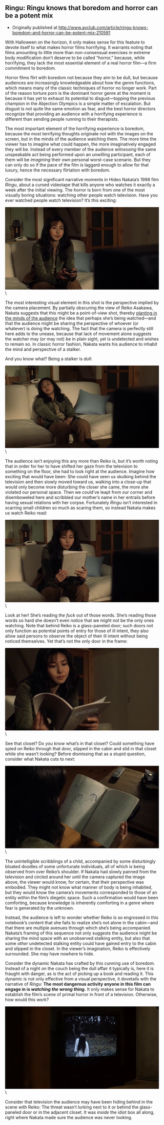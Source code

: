## Ringu: Ringu knows that boredom and horror can be a potent mix

 * Originally published at http://www.avclub.com/article/ringu-knows-boredom-and-horror-can-be-potent-mix-210591

With Halloween on the horizon, it only makes sense for this feature to devote itself to what makes horror films horrifying. It warrants noting that films amounting to little more than non-consensual exercises in extreme body modification don’t deserve to be called “horror,” because, while horrifying, they lack the most essential element of a real horror film—a firm commitment to boredom.

Horror films flirt with boredom not because they aim to be dull, but because audiences are increasingly knowledgeable about how the genre functions, which means many of the classic techniques of horror no longer work. Part of the reason torture porn is the dominant horror genre at the moment is because it has yet to exhaust its potential to disgust—topping the previous champion in the Abjection Olympics is a simple matter of escalation. But disgust is not quite the same emotion as fear, and the best horror directors recognize that providing an audience with a horrifying experience is different than sending people running to their therapists.

The most important element of the horrifying experience is boredom, because the most terrifying thoughts originate not with the images on the screen, but in the minds of the audience watching them. The more time the viewer has to imagine what could happen, the more imaginatively engaged they will be. Instead of every member of the audience *witnessing* the same unspeakable act being performed upon an unwilling participant, each of them will be *imagining* their own personal worst-case scenario. But they can only do so if the pace of the film is laggard enough to allow for that luxury, hence the necessary flirtation with boredom.

Consider the most significant narrative moments in Hideo Nakata’s 1998 film *Ringu*, about a cursed videotape that kills anyone who watches it exactly a week after the initial viewing. The horror is born from one of the most visually boring situations: watching other people watch television. Have you ever watched people watch television? It’s this exciting:

![524753](images/film/ringu/524753.jpg)\

The most interesting visual element in this shot is the perspective implied by the camera placement. By partially obscuring the view of Reiko Asakawa, Nakata suggests that this might be a point-of-view shot, thereby [planting in the minds of the audience](http://acephalous.typepad.com/acephalous/2011/01/amc-the-walking-dead-series-lecture-notes.html) the idea that perhaps she’s being watched—and that the audience might be sharing the perspective of whoever (or whatever) is doing the watching. The fact that the camera is perfectly still here adds to the unease, because that lack of movement alone suggests the watcher may (or may not) be in plain sight, yet is undetected and wishes to remain so. In classic horror fashion, Nakata wants his audience to inhabit the mind and perspective of a stalker.

And you know what? Being a stalker is *dull*:

![524754](images/film/ringu/524754.jpg)\

The audience isn’t enjoying this any more than Reiko is, but it’s worth noting that in order for her to have shifted her gaze from the television to something on the floor, she had to look right at the audience. Imagine how exciting that would have been: She could have seen us skulking behind the television and then slowly moved toward us, walking into a close-up that would only become more disturbing the closer she came, the more she violated our personal space. Then we could’ve leapt from our corner and disemboweled here and scribbled our mother’s name in her entrails before having sexual relations with her corpse. Fortunately *Ringu* isn’t interested in scarring small children so much as scaring them, so instead Nakata makes us watch Reiko read:

![524755](images/film/ringu/524755.jpg)\

Look at her! She’s reading *the fuck* out of those words. She’s reading those words so hard she doesn’t even notice that we might not be the only ones watching. Note that behind Reiko is a glass-paneled door; such doors not only function as potential points of entry for those of ill intent, they also allow said persons to observe the object of their ill intent without being noticed themselves. Yet that’s not the only door in the frame:

![524757](images/film/ringu/524757.jpg)\

See that closet? Do *you* know what’s in that closet? Could something have spied on Reiko through that door, slipped in the cabin and slid in that closet while she wasn’t looking? Before dismissing that as a stupid question, consider what Nakata cuts to next:

![524758](images/film/ringu/524758.jpg)\

The unintelligible scribblings of a child, accompanied by some disturbingly bloated doodles of some unfortunate individuals, all of which is being observed from over Reiko’s shoulder. If Nakata had slowly panned from the television and circled around her until the camera captured the image above, the viewer would know, for certain, that their perspective was embodied. They might not know what manner of body is being inhabited, but they would know the camera’s movements corresponded to those of an entity within the film’s diegetic space. Such a confirmation would have been comforting, because knowledge is inherently comforting in a genre where fear is generated by the unknown.

Instead, the audience is left to wonder whether Reiko is so engrossed in this notebook’s content that she fails to realize she’s not alone in the cabin—and that there are multiple avenues through which she’s being accompanied. Nakata’s framing of this sequence not only suggests the audience might be sharing the mind space with an unobserved stalking entity, but also that some *other* undetected stalking entity could have gained entry to the cabin and slipped in the closet. In the viewer’s imagination, Reiko is effectively surrounded. She may have nowhere to hide.

Consider the dynamic Nakata has crafted by this cunning use of boredom. Instead of a night on the couch being the dull affair it typically is, here it is fraught with danger, as is the act of picking up a book and reading it. This dynamic is not only effective from a visual perspective, it dovetails with the narrative of *Ringu*: **The most dangerous activity anyone in this film can engage in is *watching the wrong thing*.** It only makes sense for Nakata to establish the film’s scene of primal horror in front of a television. Otherwise, how would this work?

![524759](images/film/ringu/524759.jpg)\ 

Consider that television the audience may have been hiding behind in the scene with Reiko: The threat wasn’t lurking next to it or behind the glass-paneled door or in the adjacent closet. It was *inside* the idiot box all along, right where Nakata made sure the audience was never looking.
